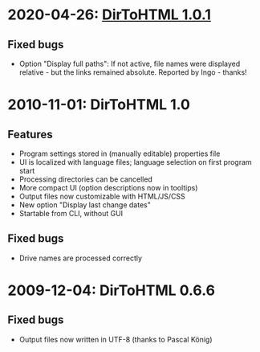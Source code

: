 # 2020-04-26: [DirToHTML 1.0.1](https://github.com/azett/dirtohtml/releases/tag/1.0.1)
## Fixed bugs
- Option "Display full paths": If not active, file names were displayed relative - but the links remained absolute. Reported by Ingo - thanks! 

# 2010-11-01: DirToHTML 1.0
## Features
- Program settings stored in (manually editable) properties file
- UI is localized with language files; language selection on first program start
- Processing directories can be cancelled
- More compact UI (option descriptions now in tooltips)
- Output files now customizable with HTML/JS/CSS
- New option "Display last change dates"
- Startable from CLI, without GUI
## Fixed bugs
- Drive names are processed correctly

# 2009-12-04: DirToHTML 0.6.6
## Fixed bugs
- Output files now written in UTF-8 (thanks to Pascal König)

